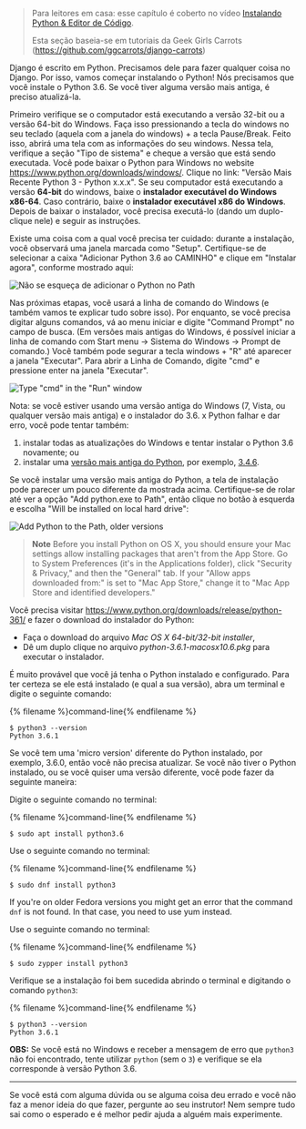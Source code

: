 > Para leitores em casa: esse capítulo é coberto no vídeo [Instalando Python & Editor de Código](https://www.youtube.com/watch?v=pVTaqzKZCdA).
> 
> Esta seção baseia-se em tutoriais da Geek Girls Carrots (https://github.com/ggcarrots/django-carrots)

Django é escrito em Python. Precisamos dele para fazer qualquer coisa no Django. Por isso, vamos começar instalando o Python! Nós precisamos que você instale o Python 3.6. Se você tiver alguma versão mais antiga, é preciso atualizá-la.

<!--sec data-title="Install Python: Windows" data-id="python_windows" data-collapse=true ces-->

Primeiro verifique se o computador está executando a versão 32-bit ou a versão 64-bit do Windows. Faça isso pressionando a tecla do windows no seu teclado (aquela com a janela do windows) + a tecla Pause/Break. Feito isso, abrirá uma tela com as informações do seu windows. Nessa tela, verifique a seção "Tipo de sistema" e cheque a versão que está sendo executada. Você pode baixar o Python para Windows no website https://www.python.org/downloads/windows/. Clique no link: "Versão Mais Recente Python 3 - Python x.x.x". Se seu computador está executando a versão **64-bit** do windows, baixe o **instalador executável do Windows x86-64**. Caso contrário, baixe o **instalador executável x86 do Windows**. Depois de baixar o instalador, você precisa executá-lo (dando um duplo-clique nele) e seguir as instruções.

Existe uma coisa com a qual você precisa ter cuidado: durante a instalação, você observará uma janela marcada como "Setup". Certifique-se de selecionar a caixa "Adicionar Python 3.6 ao CAMINHO" e clique em "Instalar agora", conforme mostrado aqui:

![Não se esqueça de adicionar o Python no Path](../python_installation/images/python-installation-options.png)

Nas próximas etapas, você usará a linha de comando do Windows (e também vamos te explicar tudo sobre isso). Por enquanto, se você precisa digitar alguns comandos, vá ao menu iniciar e digite "Command Prompt" no campo de busca. (Em versões mais antigas do Windows, é possível iniciar a linha de comando com Start menu → Sistema do Windows → Prompt de comando.) Você também pode segurar a tecla windows + "R" até aparecer a janela "Executar". Para abrir a Linha de Comando, digite "cmd" e pressione enter na janela "Executar".

![Type "cmd" in the "Run" window](../python_installation/images/windows-plus-r.png)

Nota: se você estiver usando uma versão antiga do Windows (7, Vista, ou qualquer versão mais antiga) e o instalador do 3.6. x Python falhar e dar erro, você pode tentar também:

1. instalar todas as atualizações do Windows e tentar instalar o Python 3.6 novamente; ou
2. instalar uma [versão mais antiga do Python](https://www.python.org/downloads/windows/), por exemplo, [3.4.6](https://www.python.org/downloads/release/python-346/).

Se você instalar uma versão mais antiga do Python, a tela de instalação pode parecer um pouco diferente da mostrada acima. Certifique-se de rolar até ver a opção "Add python.exe to Path", então clique no botão à esquerda e escolha "Will be installed on local hard drive":

![Add Python to the Path, older versions](../python_installation/images/add_python_to_windows_path.png)

<!--endsec-->

<!--sec data-title="Install Python: OS X" data-id="python_OSX"
data-collapse=true ces-->

> **Note** Before you install Python on OS X, you should ensure your Mac settings allow installing packages that aren't from the App Store. Go to System Preferences (it's in the Applications folder), click "Security & Privacy," and then the "General" tab. If your "Allow apps downloaded from:" is set to "Mac App Store," change it to "Mac App Store and identified developers."

Você precisa visitar https://www.python.org/downloads/release/python-361/ e fazer o download do instalador do Python:

* Faça o download do arquivo *Mac OS X 64-bit/32-bit installer*,
* Dê um duplo clique no arquivo *python-3.6.1-macosx10.6.pkg* para executar o instalador.

<!--endsec-->

<!--sec data-title="Install Python: Linux" data-id="python_linux"
data-collapse=true ces-->

É muito provável que você já tenha o Python instalado e configurado. Para ter certeza se ele está instalado (e qual a sua versão), abra um terminal e digite o seguinte comando:

{% filename %}command-line{% endfilename %}

    $ python3 --version
    Python 3.6.1
    

Se você tem uma 'micro version' diferente do Python instalado, por exemplo, 3.6.0, então você não precisa atualizar. Se você não tiver o Python instalado, ou se você quiser uma versão diferente, você pode fazer da seguinte maneira:

<!--endsec-->

<!--sec data-title="Install Python: Debian or Ubuntu" data-id="python_debian" data-collapse=true ces-->

Digite o seguinte comando no terminal:

{% filename %}command-line{% endfilename %}

    $ sudo apt install python3.6
    

<!--endsec-->

<!--sec data-title="Install Python: Fedora" data-id="python_fedora"
data-collapse=true ces-->

Use o seguinte comando no terminal:

{% filename %}command-line{% endfilename %}

    $ sudo dnf install python3
    

If you're on older Fedora versions you might get an error that the command `dnf` is not found. In that case, you need to use yum instead.

<!--endsec-->

<!--sec data-title="Install Python: openSUSE" data-id="python_openSUSE"
data-collapse=true ces-->

Use o seguinte comando no terminal:

{% filename %}command-line{% endfilename %}

    $ sudo zypper install python3
    

<!--endsec-->

Verifique se a instalação foi bem sucedida abrindo o terminal e digitando o comando `python3`:

{% filename %}command-line{% endfilename %}

    $ python3 --version
    Python 3.6.1
    

**OBS:** Se você está no Windows e receber a mensagem de erro que `python3` não foi encontrado, tente utilizar `python` (sem o `3`) e verifique se ela corresponde à versão Python 3.6.

* * *

Se você está com alguma dúvida ou se alguma coisa deu errado e você não faz a menor ideia do que fazer, pergunte ao seu instrutor! Nem sempre tudo sai como o esperado e é melhor pedir ajuda a alguém mais experimente.